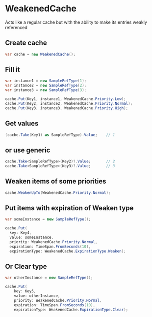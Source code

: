 # WeakenedCache
Acts like a regular cache but with the ability to make its entries weakly referenced   
## Create cache
``` csharp
var cache = new WeakenedCache();
```
## Fill it
``` csharp
var instance1 = new SampleRefType(1);
var instance2 = new SampleRefType(2);
var instance3 = new SampleRefType(3);

cache.Put(Key1, instance1, WeakenedCache.Priority.Low);        
cache.Put(Key2, instance2, WeakenedCache.Priority.Normal);
cache.Put(Key3, instance3, WeakenedCache.Priority.High);
```
## Get values
``` csharp
(cache.Take(Key1) as SampleRefType).Value;    // 1
``` 
## or use generic
``` csharp
cache.Take<SampleRefType>(Key2)?.Value;       // 2 
cache.Take<SampleRefType>(Key3)?.Value;       // 3
```
## Weaken items of some priorities
``` csharp
cache.WeakenUpTo(WeakenedCache.Priority.Normal);
```

## Put items with expiration of Weaken type
``` csharp
var someInstance = new SampleRefType();

cache.Put(
  key: Key4,
  value: someInstance,
  priority: WeakenedCache.Priority.Normal,
  expiration: TimeSpan.FromSeconds(10),
  expirationType: WeakenedCache.ExpirationType.Weaken);
```
## Or Clear type
``` csharp
var otherInstance = new SampleRefType();

cache.Put(
    key: Key5,
    value: otherInstance,
    priority: WeakenedCache.Priority.Normal,
    expiration: TimeSpan.FromSeconds(10),
    expirationType: WeakenedCache.ExpirationType.Clear);
```
